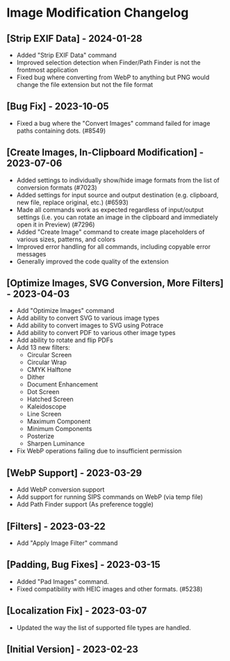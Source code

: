 # Image Modification Changelog

## [Strip EXIF Data] - 2024-01-28

- Added "Strip EXIF Data" command
- Improved selection detection when Finder/Path Finder is not the frontmost application
- Fixed bug where converting from WebP to anything but PNG would change the file extension but not the file format

## [Bug Fix] - 2023-10-05

- Fixed a bug where the "Convert Images" command failed for image paths containing dots. (#8549)

## [Create Images, In-Clipboard Modification] - 2023-07-06

- Added settings to individually show/hide image formats from the list of conversion formats (#7023)
- Added settings for input source and output destination (e.g. clipboard, new file, replace original, etc.) (#6593)
- Made all commands work as expected regardless of input/output settings (i.e. you can rotate an image in the clipboard and immediately open it in Preview) (#7296)
- Added "Create Image" command to create image placeholders of various sizes, patterns, and colors
- Improved error handling for all commands, including copyable error messages
- Generally improved the code quality of the extension

## [Optimize Images, SVG Conversion, More Filters] - 2023-04-03

- Add "Optimize Images" command
- Add ability to convert SVG to various image types
- Add ability to convert images to SVG using Potrace
- Add ability to convert PDF to various other image types
- Add ability to rotate and flip PDFs
- Add 13 new filters:
  - Circular Screen
  - Circular Wrap
  - CMYK Halftone
  - Dither
  - Document Enhancement
  - Dot Screen
  - Hatched Screen
  - Kaleidoscope
  - Line Screen
  - Maximum Component
  - Minimum Components
  - Posterize
  - Sharpen Luminance
- Fix WebP operations failing due to insufficient permission

## [WebP Support] - 2023-03-29

- Add WebP conversion support
- Add support for running SIPS commands on WebP (via temp file)
- Add Path Finder support (As preference toggle)

## [Filters] - 2023-03-22

- Add "Apply Image Filter" command

## [Padding, Bug Fixes] - 2023-03-15

- Added "Pad Images" command.
- Fixed compatibility with HEIC images and other formats. (#5238)

## [Localization Fix] - 2023-03-07

- Updated the way the list of supported file types are handled.

## [Initial Version] - 2023-02-23
